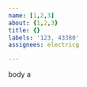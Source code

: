 ```yaml
---         
name: [1,2,3]
about: {1,2,3}
title: {}
labels: '123, 43380'
assignees: electricg

---         
```


body a
